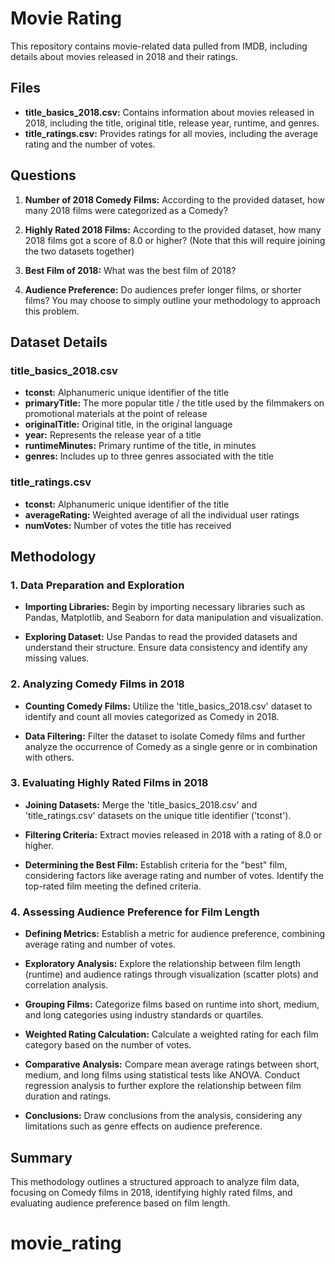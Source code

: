 # Movie Rating

This repository contains movie-related data pulled from IMDB, including details about movies released in 2018 and their ratings.

## Files

- **title_basics_2018.csv:** Contains information about movies released in 2018, including the title, original title, release year, runtime, and genres.
- **title_ratings.csv:** Provides ratings for all movies, including the average rating and the number of votes.

## Questions

1. **Number of 2018 Comedy Films:** According to the provided dataset, how many 2018 films were categorized as a Comedy?

2. **Highly Rated 2018 Films:** According to the provided dataset, how many 2018 films got a score of 8.0 or higher? (Note that this will require joining the two datasets together)

3. **Best Film of 2018:** What was the best film of 2018?

4. **Audience Preference:** Do audiences prefer longer films, or shorter films? You may choose to simply outline your methodology to approach this problem.

## Dataset Details

### title_basics_2018.csv

- **tconst:** Alphanumeric unique identifier of the title
- **primaryTitle:** The more popular title / the title used by the filmmakers on promotional materials at the point of release
- **originalTitle:** Original title, in the original language
- **year:** Represents the release year of a title
- **runtimeMinutes:** Primary runtime of the title, in minutes
- **genres:** Includes up to three genres associated with the title

### title_ratings.csv

- **tconst:** Alphanumeric unique identifier of the title
- **averageRating:** Weighted average of all the individual user ratings
- **numVotes:** Number of votes the title has received

## Methodology

### 1. Data Preparation and Exploration

- **Importing Libraries:** Begin by importing necessary libraries such as Pandas, Matplotlib, and Seaborn for data manipulation and visualization.

- **Exploring Dataset:** Use Pandas to read the provided datasets and understand their structure. Ensure data consistency and identify any missing values.

### 2. Analyzing Comedy Films in 2018

- **Counting Comedy Films:** Utilize the 'title_basics_2018.csv' dataset to identify and count all movies categorized as Comedy in 2018.

- **Data Filtering:** Filter the dataset to isolate Comedy films and further analyze the occurrence of Comedy as a single genre or in combination with others.

### 3. Evaluating Highly Rated Films in 2018

- **Joining Datasets:** Merge the 'title_basics_2018.csv' and 'title_ratings.csv' datasets on the unique title identifier ('tconst').

- **Filtering Criteria:** Extract movies released in 2018 with a rating of 8.0 or higher.

- **Determining the Best Film:** Establish criteria for the "best" film, considering factors like average rating and number of votes. Identify the top-rated film meeting the defined criteria.

### 4. Assessing Audience Preference for Film Length

- **Defining Metrics:** Establish a metric for audience preference, combining average rating and number of votes.

- **Exploratory Analysis:** Explore the relationship between film length (runtime) and audience ratings through visualization (scatter plots) and correlation analysis.

- **Grouping Films:** Categorize films based on runtime into short, medium, and long categories using industry standards or quartiles.

- **Weighted Rating Calculation:** Calculate a weighted rating for each film category based on the number of votes.

- **Comparative Analysis:** Compare mean average ratings between short, medium, and long films using statistical tests like ANOVA. Conduct regression analysis to further explore the relationship between film duration and ratings.

- **Conclusions:** Draw conclusions from the analysis, considering any limitations such as genre effects on audience preference.

## Summary

This methodology outlines a structured approach to analyze film data, focusing on Comedy films in 2018, identifying highly rated films, and evaluating audience preference based on film length.

# movie_rating
